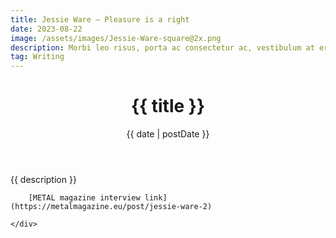 ```yaml
---
title: Jessie Ware – Pleasure is a right
date: 2023-08-22
image: /assets/images/Jessie-Ware-square@2x.png
description: Morbi leo risus, porta ac consectetur ac, vestibulum at eros. Donec id elit non mi porta gravida at eget metus. Vivamus sagittis lacus vel augue laoreet rutrum faucibus dolor auctor. Cras mattis consectetur purus sit amet fermentum. Lorem ipsum dolor sit amet, consectetur adipiscing elit. Lorem ipsum dolor sit amet, consectetur adipiscing elit. Vestibulum id ligula porta felis euismod semper.
tag: Writing
---
```


<header class="sectionMargin pt4">
    <h1 class="mb3 mt0">{{ title }}</h1>
    <time class="f6 ttu tracked gray">{{ date | postDate }}</time>
</header>



<div class="sectionMargin pb4">
    <div class="measure pt4">
        {{ description }}

        [METAL magazine interview link](https://metalmagazine.eu/post/jessie-ware-2)

    </div>
</div>